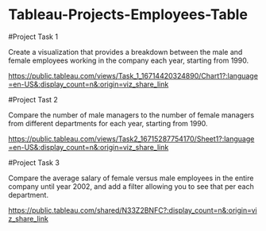 # Tableau-Projects-Employees-Table

#Project Task 1

Create a visualization that provides a breakdown between the male and female employees working in the company each year, starting from 1990. 

https://public.tableau.com/views/Task_1_16714420324890/Chart1?:language=en-US&:display_count=n&:origin=viz_share_link





#Project Tast 2

Compare the number of male managers to the number of female managers from different departments for each year, starting from 1990.

https://public.tableau.com/views/Task2_16715287754170/Sheet1?:language=en-US&:display_count=n&:origin=viz_share_link




#Project Task 3

Compare the average salary of female versus male employees in the entire company until year 2002, and add a filter allowing you to see that per each department.

https://public.tableau.com/shared/N33Z2BNFC?:display_count=n&:origin=viz_share_link
